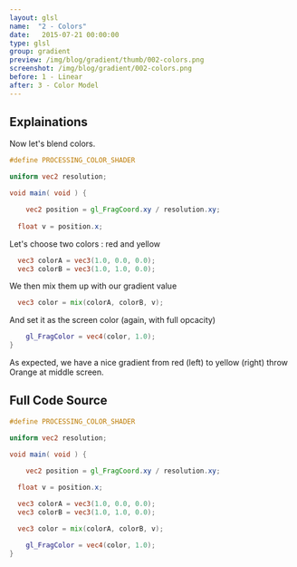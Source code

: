 ```yaml
---
layout: glsl
name:  "2 - Colors"
date:   2015-07-21 00:00:00
type: glsl
group: gradient
preview: /img/blog/gradient/thumb/002-colors.png
screenshot: /img/blog/gradient/002-colors.png
before: 1 - Linear
after: 3 - Color Model
---
```

## Explainations

Now let's blend colors.

``` glsl
#define PROCESSING_COLOR_SHADER

uniform vec2 resolution;

void main( void ) {

	vec2 position = gl_FragCoord.xy / resolution.xy;
	
  float v = position.x;

```

Let's choose two colors : red and yellow

``` glsl
  vec3 colorA = vec3(1.0, 0.0, 0.0);
  vec3 colorB = vec3(1.0, 1.0, 0.0);

```

We then mix them up with our gradient value

``` glsl
  vec3 color = mix(colorA, colorB, v);

```

And set it as the screen color (again, with full opcacity)

``` glsl
	gl_FragColor = vec4(color, 1.0);
}
```

As expected, we have a nice gradient from red (left) to yellow (right) throw Orange at middle screen.

## Full Code Source

``` glsl
#define PROCESSING_COLOR_SHADER

uniform vec2 resolution;

void main( void ) {

	vec2 position = gl_FragCoord.xy / resolution.xy;
	
  float v = position.x;

  vec3 colorA = vec3(1.0, 0.0, 0.0);
  vec3 colorB = vec3(1.0, 1.0, 0.0);

  vec3 color = mix(colorA, colorB, v);

	gl_FragColor = vec4(color, 1.0);
}
```